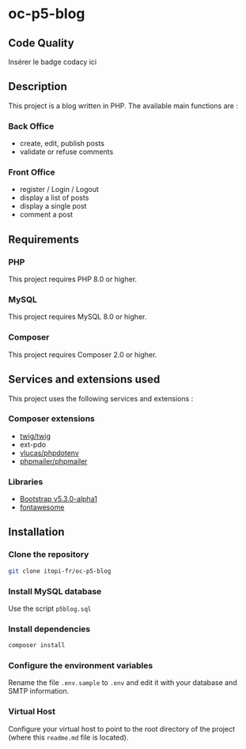 # oc-p5-blog



## Code Quality
Insérer le badge codacy ici


## Description

This project is a blog written in PHP.
The available main functions are :

### Back Office

*   create, edit, publish posts
*   validate or refuse comments

### Front Office
*   register / Login / Logout
*   display a list of posts
*   display a single post
*   comment a post



## Requirements
### PHP
This project requires PHP 8.0 or higher.

### MySQL
This project requires MySQL 8.0 or higher.

### Composer
This project requires Composer 2.0 or higher.


## Services and extensions used
This project uses the following services and extensions :

### Composer extensions
*    [twig/twig](https://packagist.org/packages/twig/twig)
*    ext-pdo
*    [vlucas/phpdotenv](https://packagist.org/packages/vlucas/phpdotenv)
*    [phpmailer/phpmailer](https://packagist.org/packages/phpmailer/phpmailer)

### Libraries
*   [Bootstrap  v5.3.0-alpha1](https://getbootstrap.com/)
*   [fontawesome](https://fontawesome.com/)


## Installation

### Clone the repository

```bash
git clone itopi-fr/oc-p5-blog
```

### Install MySQL database
Use the script `p5blog.sql`

### Install dependencies
```bash
composer install
```

### Configure the environment variables
Rename the file `.env.sample` to `.env` and edit it with your database and SMTP information.

### Virtual Host
Configure your virtual host to point to the root directory of the project (where this `readme.md` file is located).
